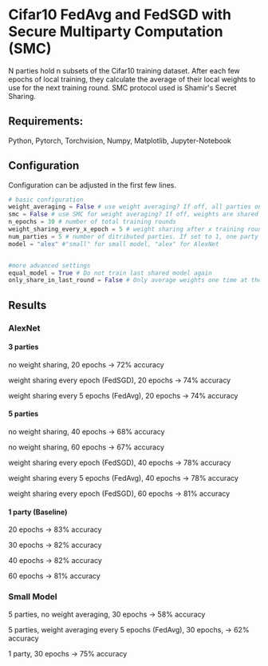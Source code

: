 # Cifar10 FedAvg and FedSGD with Secure Multiparty Computation (SMC)

N parties hold n subsets of the Cifar10 training dataset. After each few epochs of local training, they calculate the average of their local weights to use for the next training round. SMC protocol used is Shamir's Secret Sharing. 

## Requirements:

Python, Pytorch, Torchvision, Numpy, Matplotlib, Jupyter-Notebook

## Configuration

Configuration can be adjusted in the first few lines.

```python
# basic configuration
weight_averaging = False # use weight averaging? If off, all parties only train with local data
smc = False # use SMC for weight averaging? If off, weights are shared without any privacy guarantees.
n_epochs = 30 # number of total training rounds
weight_sharing_every_x_epoch = 5 # weight sharing after x training rounds. 1 = FedSGD, >1 = FedAvg
num_parties = 5 # number of ditributed parties. If set to 1, one party holds all data 
model = "alex" #"small" for small model, "alex" for AlexNet


#more advanced settings
equal_model = True # Do not train last shared model again
only_share_in_last_round = False # Only average weights one time at the end of local training
```

## Results

### AlexNet

#### 3 parties

no weight sharing, 20 epochs -> 72% accuracy

weight sharing every epoch (FedSGD), 20 epochs -> 74% accuracy

weight sharing every 5 epochs (FedAvg), 20 epochs -> 74% accuracy 

#### 5 parties

no weight sharing, 40 epochs -> 68% accuracy

no weight sharing, 60 epochs -> 67% accuracy

weight sharing every epoch (FedSGD), 40 epochs -> 78% accuracy

weight sharing every 5 epochs (FedAvg), 40 epochs -> 78% accuracy

weight sharing every epoch (FedSGD), 60 epochs -> 81% accuracy



#### 1 party (Baseline)

20 epochs -> 83% accuracy 

30 epochs -> 82% accuracy

40 epochs -> 82% accuracy 

60 epochs -> 81% accuracy

### Small Model

5 parties, no weight averaging, 30 epochs -> 58% accuracy

5 parties, weight averaging every 5 epochs (FedAvg), 30 epochs,  -> 62% accuracy

1 party, 30 epochs -> 75% accuracy

